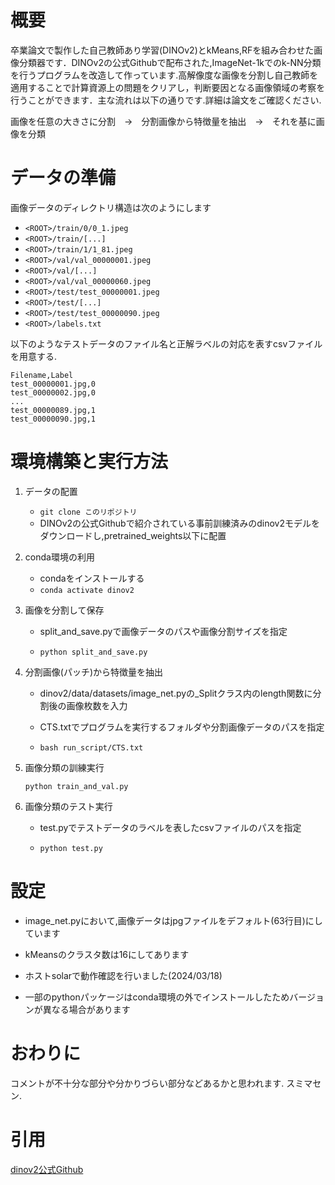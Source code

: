 # 概要

卒業論文で製作した自己教師あり学習(DINOv2)とkMeans,RFを組み合わせた画像分類器です．DINOv2の公式Githubで配布された,ImageNet-1kでのk-NN分類を行うプログラムを改造して作っています.高解像度な画像を分割し自己教師を適用することで計算資源上の問題をクリアし，判断要因となる画像領域の考察を行うことができます．主な流れは以下の通りです.詳細は論文をご確認ください.

画像を任意の大きさに分割　→　分割画像から特徴量を抽出　→　それを基に画像を分類

# データの準備

画像データのディレクトリ構造は次のようにします

- `<ROOT>/train/0/0_1.jpeg`
- `<ROOT>/train/[...]`
- `<ROOT>/train/1/1_81.jpeg`
- `<ROOT>/val/val_00000001.jpeg`
- `<ROOT>/val/[...]`
- `<ROOT>/val/val_00000060.jpeg`
- `<ROOT>/test/test_00000001.jpeg`
- `<ROOT>/test/[...]`
- `<ROOT>/test/test_00000090.jpeg`
- `<ROOT>/labels.txt`

以下のようなテストデータのファイル名と正解ラベルの対応を表すcsvファイルを用意する.

```
Filename,Label
test_00000001.jpg,0
test_00000002.jpg,0
...
test_00000089.jpg,1
test_00000090.jpg,1
```

# 環境構築と実行方法

1. データの配置
    - `git clone このリポジトリ`
    - DINOv2の公式Githubで紹介されている事前訓練済みのdinov2モデルをダウンロードし,pretrained_weights以下に配置

2. conda環境の利用
    - condaをインストールする
    - `conda activate dinov2`

3. 画像を分割して保存

    - split_and_save.pyで画像データのパスや画像分割サイズを指定
    
    - `python split_and_save.py`

4. 分割画像(パッチ)から特徴量を抽出

    - dinov2/data/datasets/image_net.pyの_Splitクラス内のlength関数に分割後の画像枚数を入力
      
    - CTS.txtでプログラムを実行するフォルダや分割画像データのパスを指定

    - `bash run_script/CTS.txt `


6. 画像分類の訓練実行
    
    `python train_and_val.py`

8. 画像分類のテスト実行

    - test.pyでテストデータのラベルを表したcsvファイルのパスを指定

    - `python test.py`

# 設定

- image_net.pyにおいて,画像データはjpgファイルをデフォルト(63行目)にしています

- kMeansのクラスタ数は16にしてあります

- ホストsolarで動作確認を行いました(2024/03/18)

- 一部のpythonパッケージはconda環境の外でインストールしたためバージョンが異なる場合があります

# おわりに

コメントが不十分な部分や分かりづらい部分などあるかと思われます. スミマセン.

# 引用

[dinov2公式Github](https://github.com/facebookresearch/dinov2)


